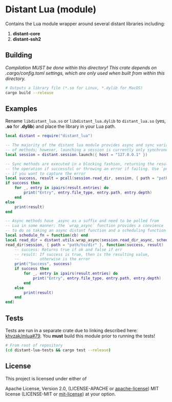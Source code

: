 # Distant Lua (module)

Contains the Lua module wrapper around several distant libraries
including:

1. **distant-core**
2. **distant-ssh2**

## Building

*Compilation MUST be done within this directory! This crate depends on
.cargo/config.toml settings, which are only used when built from within this
directory.*

```bash
# Outputs a library file (*.so for Linux, *.dylib for MacOS)
cargo build --release
```

## Examples

Rename `libdistant_lua.so` or `libdistant_lua.dylib` to `distant_lua.so`
(yes, **.so** for **.dylib**) and place the library in your Lua path.

```lua
local distant = require("distant_lua")

-- The majority of the distant lua module provides async and sync variants
-- of methods; however, launching a session is currently only synchronous
local session = distant.session.launch({ host = "127.0.0.1" })

-- Sync methods are executed in a blocking fashion, returning the result of
-- the operation if successful or throwing an error if failing. Use `pcall`
-- if you want to capture the error
local success, result = pcall(session.read_dir, session, { path = "path/to/dir" })
if success then
    for _, entry in ipairs(result.entries) do
        print("Entry", entry.file_type, entry.path, entry.depth)
    end
else
    print(result)
end

-- Async methods have _async as a suffix and need to be polled from
-- Lua in some manner; the `wrap_async` function provides a convience
-- to do so taking an async distant function and a scheduling function
local schedule_fn = function(cb) end
local read_dir = distant.utils.wrap_async(session.read_dir_async, schedule_fn)
read_dir(session, { path = "path/to/dir" }, function(success, result)
    -- success: Returns true if ok and false if err
    -- result: If success is true, then is the resulting value,
    --         otherwise is the error
    print("Success", success)
    if success then
        for _, entry in ipairs(result.entries) do
            print("Entry", entry.file_type, entry.path, entry.depth)
        end
    else
        print(result)
    end
end)
```

## Tests

Tests are run in a separate crate due to linking described here:
[khvzak/mlua#79](https://github.com/khvzak/mlua/issues/79). You **must** build
this module prior to running the tests!

```bash
# From root of repository
(cd distant-lua-tests && cargo test --release)
```

## License

This project is licensed under either of

Apache License, Version 2.0, (LICENSE-APACHE or
[apache-license][apache-license]) MIT license (LICENSE-MIT or
[mit-license][mit-license]) at your option.

[apache-license]: http://www.apache.org/licenses/LICENSE-2.0
[mit-license]: http://opensource.org/licenses/MIT
